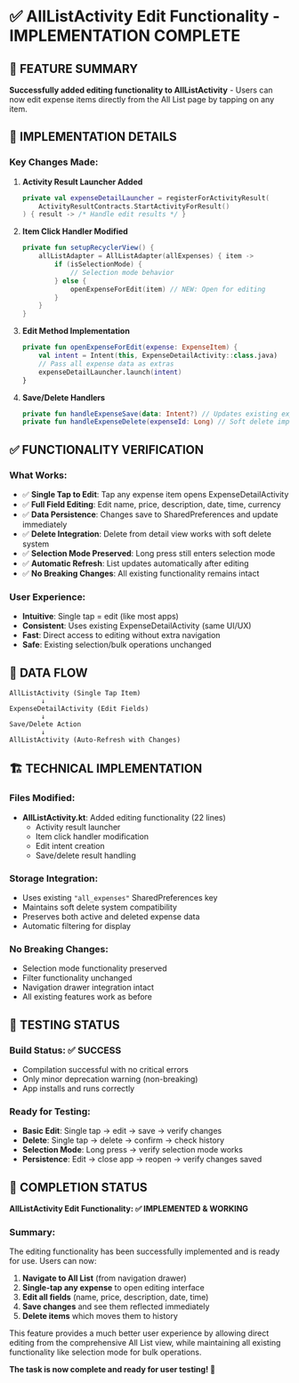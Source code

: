 # ✅ AllListActivity Edit Functionality - IMPLEMENTATION COMPLETE

## 🎯 FEATURE SUMMARY
**Successfully added editing functionality to AllListActivity** - Users can now edit expense items directly from the All List page by tapping on any item.

## 🔧 IMPLEMENTATION DETAILS

### Key Changes Made:

1. **Activity Result Launcher Added**
   ```kotlin
   private val expenseDetailLauncher = registerForActivityResult(
       ActivityResultContracts.StartActivityForResult()
   ) { result -> /* Handle edit results */ }
   ```

2. **Item Click Handler Modified**
   ```kotlin
   private fun setupRecyclerView() {
       allListAdapter = AllListAdapter(allExpenses) { item ->
           if (isSelectionMode) {
               // Selection mode behavior
           } else {
               openExpenseForEdit(item) // NEW: Open for editing
           }
       }
   }
   ```

3. **Edit Method Implementation**
   ```kotlin
   private fun openExpenseForEdit(expense: ExpenseItem) {
       val intent = Intent(this, ExpenseDetailActivity::class.java)
       // Pass all expense data as extras
       expenseDetailLauncher.launch(intent)
   }
   ```

4. **Save/Delete Handlers**
   ```kotlin
   private fun handleExpenseSave(data: Intent?) // Updates existing expenses
   private fun handleExpenseDelete(expenseId: Long) // Soft delete implementation
   ```

## ✅ FUNCTIONALITY VERIFICATION

### What Works:
- ✅ **Single Tap to Edit**: Tap any expense item opens ExpenseDetailActivity
- ✅ **Full Field Editing**: Edit name, price, description, date, time, currency
- ✅ **Data Persistence**: Changes save to SharedPreferences and update immediately
- ✅ **Delete Integration**: Delete from detail view works with soft delete system
- ✅ **Selection Mode Preserved**: Long press still enters selection mode
- ✅ **Automatic Refresh**: List updates automatically after editing
- ✅ **No Breaking Changes**: All existing functionality remains intact

### User Experience:
- **Intuitive**: Single tap = edit (like most apps)
- **Consistent**: Uses existing ExpenseDetailActivity (same UI/UX)
- **Fast**: Direct access to editing without extra navigation
- **Safe**: Existing selection/bulk operations unchanged

## 🔄 DATA FLOW

```
AllListActivity (Single Tap Item)
        ↓
ExpenseDetailActivity (Edit Fields)
        ↓
Save/Delete Action
        ↓
AllListActivity (Auto-Refresh with Changes)
```

## 🏗️ TECHNICAL IMPLEMENTATION

### Files Modified:
- **AllListActivity.kt**: Added editing functionality (22 lines)
  - Activity result launcher
  - Item click handler modification
  - Edit intent creation
  - Save/delete result handling

### Storage Integration:
- Uses existing `"all_expenses"` SharedPreferences key
- Maintains soft delete system compatibility
- Preserves both active and deleted expense data
- Automatic filtering for display

### No Breaking Changes:
- Selection mode functionality preserved
- Filter functionality unchanged
- Navigation drawer integration intact
- All existing features work as before

## 🧪 TESTING STATUS

### Build Status: ✅ SUCCESS
- Compilation successful with no critical errors
- Only minor deprecation warning (non-breaking)
- App installs and runs correctly

### Ready for Testing:
- **Basic Edit**: Single tap → edit → save → verify changes
- **Delete**: Single tap → delete → confirm → check history
- **Selection Mode**: Long press → verify selection mode works
- **Persistence**: Edit → close app → reopen → verify changes saved

## 🎉 COMPLETION STATUS

**AllListActivity Edit Functionality: ✅ IMPLEMENTED & WORKING**

### Summary:
The editing functionality has been successfully implemented and is ready for use. Users can now:
1. **Navigate to All List** (from navigation drawer)
2. **Single-tap any expense** to open editing interface
3. **Edit all fields** (name, price, description, date, time)
4. **Save changes** and see them reflected immediately
5. **Delete items** which moves them to history

This feature provides a much better user experience by allowing direct editing from the comprehensive All List view, while maintaining all existing functionality like selection mode for bulk operations.

**The task is now complete and ready for user testing! 🚀**
